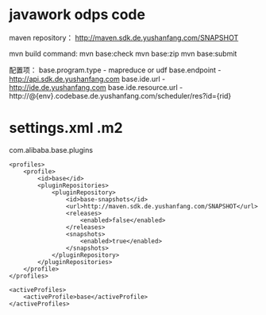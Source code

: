 # javawork  odps code

maven repository：  http://maven.sdk.de.yushanfang.com/SNAPSHOT

mvn build command: mvn base:check mvn base:zip mvn base:submit

配置项：
base.program.type -  mapreduce  or  udf
base.endpoint -  http://api.sdk.de.yushanfang.com
base.ide.url -  http://ide.de.yushanfang.com
base.ide.resource.url -  http://@{env}.codebase.de.yushanfang.com/scheduler/res?id={rid}

# settings.xml   .m2

<?xml version="1.0" encoding="UTF-8"?>
<settings xmlns="http://maven.apache.org/SETTINGS/1.0.0"
    xmlns:xsi="http://www.w3.org/2001/XMLSchema-instance"
    xsi:schemaLocation="http://maven.apache.org/SETTINGS/1.0.0 http://maven.apache.org/xsd/settings-1.0.0.xsd">
    <pluginGroups>
        <pluginGroup>com.alibaba.base.plugins</pluginGroup>
    </pluginGroups>

    <profiles>
        <profile>
            <id>base</id>
            <pluginRepositories>
                <pluginRepository>
                    <id>base-snapshots</id>
                    <url>http://maven.sdk.de.yushanfang.com/SNAPSHOT</url>
                    <releases>
                        <enabled>false</enabled>
                    </releases>
                    <snapshots>
                        <enabled>true</enabled>
                    </snapshots>
                </pluginRepository>
            </pluginRepositories>
        </profile>
    </profiles>

    <activeProfiles>
        <activeProfile>base</activeProfile>
    </activeProfiles>
</settings>



